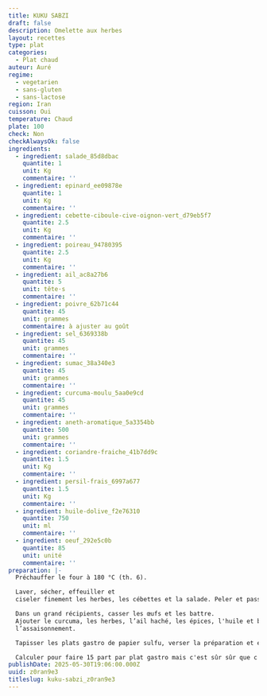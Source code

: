 ```yaml
---
title: KUKU SABZI
draft: false
description: Omelette aux herbes
layout: recettes
type: plat
categories:
  - Plat chaud
auteur: Auré
regime:
  - vegetarien
  - sans-gluten
  - sans-lactose
region: Iran
cuisson: Oui
temperature: Chaud
plate: 100
check: Non
checkAlwaysOk: false
ingredients:
  - ingredient: salade_85d8dbac
    quantite: 1
    unit: Kg
    commentaire: ''
  - ingredient: epinard_ee09878e
    quantite: 1
    unit: Kg
    commentaire: ''
  - ingredient: cebette-ciboule-cive-oignon-vert_d79eb5f7
    quantite: 2.5
    unit: Kg
    commentaire: ''
  - ingredient: poireau_94780395
    quantite: 2.5
    unit: Kg
    commentaire: ''
  - ingredient: ail_ac8a27b6
    quantite: 5
    unit: tête·s
    commentaire: ''
  - ingredient: poivre_62b71c44
    quantite: 45
    unit: grammes
    commentaire: à ajuster au goût
  - ingredient: sel_6369338b
    quantite: 45
    unit: grammes
    commentaire: ''
  - ingredient: sumac_38a340e3
    quantite: 45
    unit: grammes
    commentaire: ''
  - ingredient: curcuma-moulu_5aa0e9cd
    quantite: 45
    unit: grammes
    commentaire: ''
  - ingredient: aneth-aromatique_5a3354bb
    quantite: 500
    unit: grammes
    commentaire: ''
  - ingredient: coriandre-fraiche_41b7dd9c
    quantite: 1.5
    unit: Kg
    commentaire: ''
  - ingredient: persil-frais_6997a677
    quantite: 1.5
    unit: Kg
    commentaire: ''
  - ingredient: huile-dolive_f2e76310
    quantite: 750
    unit: ml
    commentaire: ''
  - ingredient: oeuf_292e5c0b
    quantite: 85
    unit: unité
    commentaire: ''
preparation: |-
  Préchauffer le four à 180 °C (th. 6). 

  Laver, sécher, effeuiller et 
  ciseler finement les herbes, les cébettes et la salade. Peler et passer les gousses d'ail au presse-ail. 

  Dans un grand récipients, casser les œufs et les battre.
  Ajouter le curcuma, les herbes, l’ail haché, les épices, l'huile et bien mélanger. Goûter et rectifier 
  l’assaisonnement.

  Tapisser les plats gastro de papier sulfu, verser la préparation et enfourner pour 45 minutes.

  Calculer pour faire 15 part par plat gastro mais c'est sûr sûr que c'est ça. Déso
publishDate: 2025-05-30T19:06:00.000Z
uuid: z0ran9e3
titleslug: kuku-sabzi_z0ran9e3
---
```

